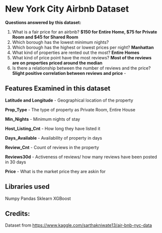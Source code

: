 # New York City Airbnb Dataset

**Questions answered by this dataset:**
  1. What is a fair price for an airbnb? **$150 for Entire Home, $75 for Private Room and $45 for Shared Room**
  2. Which borough has the lowest minimum nights? 
  3. Which borough has the highest or lowest prices per night? **Manhattan**
  4. What kind of properties are rented out the most? **Entire Homes**
  5. What kind of price point have the most reviews? **Most of the reviews are on properties priced around the median**
  6. Is there a relationship between the number of reviews and the price? **Slight positive correlation between reviews and price**
    - 

## Features Examined in this dataset

**Latitude and Longitude** - Geographical location of the property

**Prop_Type** - The type of property as Private Room, Entire House

**Min_Nights** - Minimum nights of stay

**Host_Listing_Cnt** - How long they have listed it

**Days_Available** - Availability of property in days

**Review_Cnt** - Count of reviews in the property

**Reviews30d** - Activeness of reviews/ how many reviews have been posted in 30 days

**Price** - What is the market price they are askin for

## Libraries used
Numpy
Pandas
Sklearn
XGBoost

## Credits:
Dataset from https://www.kaggle.com/sarthakniwate13/air-bnb-nyc-data
